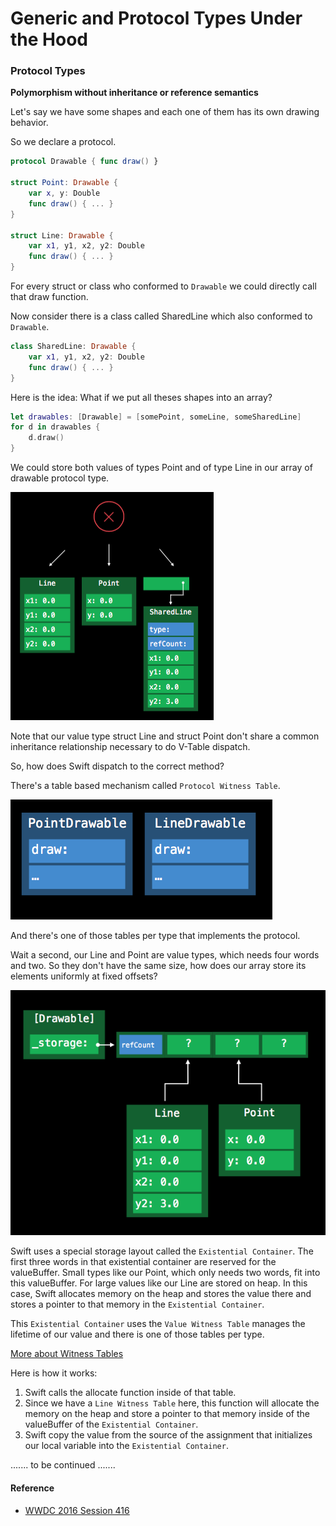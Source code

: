 # Generic and Protocol Types Under the Hood

### Protocol Types

**Polymorphism without inheritance or reference semantics**

Let's say we have some shapes and each one of them has its own drawing behavior.

So we declare a protocol.

```swift
protocol Drawable { func draw() }

struct Point: Drawable {
	var x, y: Double
	func draw() { ... }
}

struct Line: Drawable {
	var x1, y1, x2, y2: Double
	func draw() { ... }
}
```

For every struct or class who conformed to `Drawable` we could directly call that draw function.

Now consider there is a class called SharedLine which also conformed to `Drawable`.

```swift
class SharedLine: Drawable {
	var x1, y1, x2, y2: Double
	func draw() { ... }
}
```

Here is the idea: What if we put all theses shapes into an array?

```swift
let drawables: [Drawable] = [somePoint, someLine, someSharedLine]
for d in drawables {
	d.draw()
}
```

We could store both values of types Point and of type Line in our array of drawable protocol type.

<img src="/assets/Dynamic dispatch without a V-Table.png">

Note that our value type struct Line and struct Point don't share a common inheritance relationship necessary to do V-Table dispatch.

So, how does Swift dispatch to the correct method?

There's a table based mechanism called `Protocol Witness Table`.

<img src="/assets/Protocol Witness Table.png">

And there's one of those tables per type that implements the protocol.

Wait a second, our Line and Point are value types, which needs four words and two. So they don't have the same size, how does our array store its elements uniformly at fixed offsets?

<img src="/assets/Store Values Uniformly.png">

Swift uses a special storage layout called the `Existential Container`.
The first three words in that existential container are reserved for the valueBuffer. Small types like our Point, which only needs two words, fit into this valueBuffer.
For large values like our Line are stored on heap. In this case, Swift allocates memory on the heap and stores the value there and stores a pointer to that memory in the `Existential Container`.

This `Existential Container` uses the `Value Witness Table` manages the lifetime of our value and there is one of those tables per type.

[More about Witness Tables](https://github.com/apple/swift/blob/master/docs/SIL.rst#vtables)

Here is how it works:

1. Swift calls the allocate function inside of that table.
2. Since we have a `Line Witness Table` here, this function will allocate the memory on the heap and store a pointer to that memory inside of the valueBuffer of the `Existential Container`.
3. Swift copy the value from the source of the assignment that initializes our local variable into the `Existential Container`.

....... to be continued .......


#### Reference

- [WWDC 2016 Session 416](https://developer.apple.com/videos/play/wwdc2016/416)
